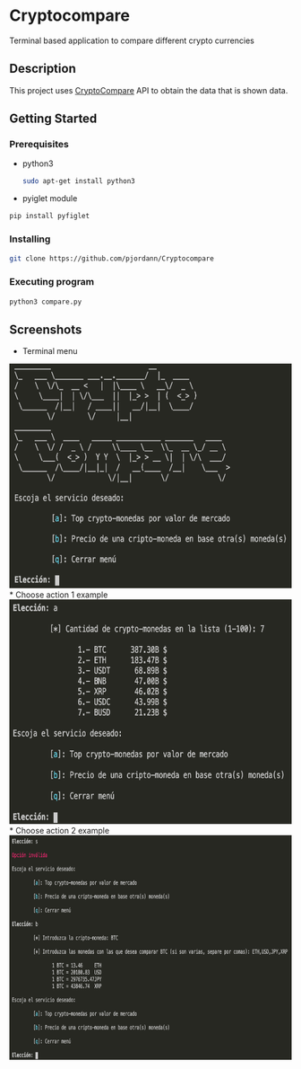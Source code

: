 # Cryptocompare

Terminal based application to compare different crypto currencies

## Description

This project uses [CryptoCompare](https://min-api.cryptocompare.com/documentation) API  to obtain the data that is shown data.

## Getting Started

### Prerequisites

* python3
  ```sh
  sudo apt-get install python3
  ```
* pyiglet module
```sh
pip install pyfiglet
```

### Installing

```sh
git clone https://github.com/pjordann/Cryptocompare
```

### Executing program
```sh
python3 compare.py
```

## Screenshots
* Terminal menu
<img src="https://github.com/pjordann/Cryptocompare/blob/main/images/1.png" height="400" width="550">
<br/>
* Choose action 1 example
<img src="https://github.com/pjordann/Cryptocompare/blob/main/images/2.png" height="400" width="550">
<br/>
* Choose action 2 example
<img src="https://github.com/pjordann/Cryptocompare/blob/main/images/3.png" height="400" width="550">

